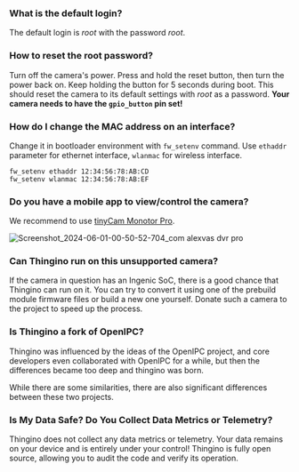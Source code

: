 ### What is the default login?

The default login is _root_ with the password _root_. 


### How to reset the root password?

Turn off the camera's power. Press and hold the reset button, then turn the power back on. Keep holding the button for 5 seconds during boot. This should reset the camera to its default settings with _root_ as a password. **Your camera needs to have the `gpio_button` pin set!**


### How do I change the MAC address on an interface?

Change it in bootloader environment with `fw_setenv` command. Use `ethaddr` parameter for ethernet interface, `wlanmac` for wireless interface.

```
fw_setenv ethaddr 12:34:56:78:AB:CD
fw_setenv wlanmac 12:34:56:78:AB:EF
```

### Do you have a mobile app to view/control the camera?

We recommend to use [tinyCam Monotor Pro](https://tinycammonitor.com/).

![Screenshot_2024-06-01-00-50-52-704_com alexvas dvr pro](https://github.com/themactep/thingino-firmware/assets/37488/58b1a981-31b8-499a-b416-a7f885d947a3)

### Can Thingino run on this unsupported camera?

If the camera in question has an Ingenic SoC, there is a good chance that Thingino can run on it.
You can try to convert it using one of the prebuild module firmware files or build a new one yourself.
Donate such a camera to the project to speed up the process.

### Is Thingino a fork of OpenIPC?

Thingino was influenced by the ideas of the OpenIPC project, and core developers even collaborated
with OpenIPC for a while, but then the differences became too deep and thingino was born.

While there are some similarities, there are also significant differences between these two projects.

### Is My Data Safe? Do You Collect Data Metrics or Telemetry?

Thingino does not collect any data metrics or telemetry. Your data remains on your device and is entirely under your control! Thingino is fully open source, allowing you to audit the code and verify its operation.
